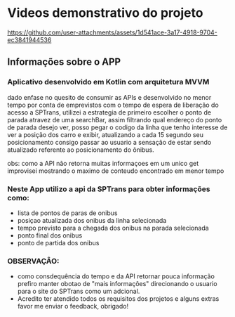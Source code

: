 # Videos demonstrativo do projeto


https://github.com/user-attachments/assets/1d541ace-3a17-4918-9704-ec3841944536


## Informações sobre o APP


### Aplicativo desenvolvido em Kotlin com arquitetura MVVM



dado enfase no quesito de consumir as APIs e desenvolvido no menor tempo por conta de emprevistos com o tempo de espera de liberação do acesso a SPTrans,
utilizei a estrategia de primeiro escolher o ponto de parada atravez de uma searchBar, assim filtrando qual endereço do ponto de parada desejo ver, posso pegar o codigo da linha que tenho interesse de ver a posição dos carro e exibir, 
atualizando a cada 15 segundo seu posicionamento consigo passar ao usuario a sensação de estar sendo atualizado referente ao posicionamento do ônibus.


obs: como a API não retorna muitas informaçoes em um unico get improvisei mostrando o maximo de conteudo encontrado em menor tempo

### Neste App utilizo a api da SPTrans para obter informações como:



- lista de pontos de paras de onibus
- posiçao atualizada dos onibus da linha selecionada
- tempo previsto para a chegada dos onibus na parada selecionada
- ponto final dos onibus
- ponto de partida dos onibus



### OBSERVAÇÂO:


- como consdequência do tempo e da API retornar pouca informação prefiro manter obotao de "mais informaçôes" direcionando o usuario para o site do SPTrans como um adcional.
- Acredito ter atendido todos os requisitos dos projetos e alguns extras favor me enviar o feedback, obrigado!


